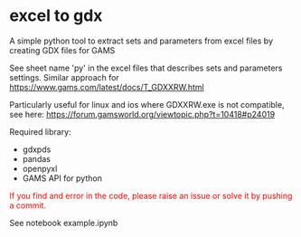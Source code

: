 # excel to gdx
A simple python tool to extract sets and parameters from excel files by creating GDX files for GAMS

See sheet name 'py' in the excel files that describes sets and parameters settings. Similar approach for https://www.gams.com/latest/docs/T_GDXXRW.html

Particularly useful for linux and ios where GDXXRW.exe is not compatible, see here: https://forum.gamsworld.org/viewtopic.php?t=10418#p24019

Required library:
 - gdxpds
 - pandas
 - openpyxl
 - GAMS API for python

<font color='red'>If you find and error in the code, please raise an issue or solve it by pushing a commit.</font>

See notebook example.ipynb
